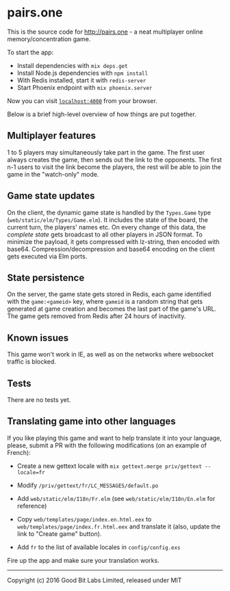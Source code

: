 # pairs.one

This is the source code for http://pairs.one - a neat multiplayer online memory/concentration game.

To start the app:

  * Install dependencies with `mix deps.get`
  * Install Node.js dependencies with `npm install`
  * With Redis installed, start it with `redis-server`
  * Start Phoenix endpoint with `mix phoenix.server`

Now you can visit [`localhost:4000`](http://localhost:4000) from your browser.

Below is a brief high-level overview of how things are put together.

## Multiplayer features

1 to 5 players may simultaneously take part in the game. The first user always creates the game, then sends out the link
to the opponents. The first n-1 users to visit the link become the players, the rest will be able to join the game in
the "watch-only" mode.

## Game state updates

On the client, the dynamic game state is handled by the `Types.Game` type (`web/static/elm/Types/Game.elm`). It
includes the state of the board, the current turn, the players' names etc. On every change of this data, the _complete
state_ gets broadcast to all other players in JSON format. To minimize the payload, it gets compressed with lz-string,
then encoded with base64. Compression/decompression and base64 encoding on the client gets executed via Elm ports.

## State persistence

On the server, the game state gets stored in Redis, each game identified with the `game:<gameid>` key, where `gameid` is a random string
that gets generated at game creation and becomes the last part of the game's URL. The game gets removed from Redis after
24 hours of inactivity.

## Known issues

This game won't work in IE, as well as on the networks where websocket traffic is blocked.

## Tests

There are no tests yet.

## Translating game into other languages

If you like playing this game and want to help translate it into your language, please, submit a PR with the following modifications (on an example of French):

* Create a new gettext locale with `mix gettext.merge priv/gettext --locale=fr`

* Modify `/priv/gettext/fr/LC_MESSAGES/default.po`

* Add `web/static/elm/I18n/Fr.elm` (see `web/static/elm/I18n/En.elm` for reference)

* Copy `web/templates/page/index.en.html.eex` to `web/templates/page/index.fr.html.eex` and translate it (also, update
    the link to "Create game" button).

* Add `fr` to the list of available locales in `config/config.exs`

Fire up the app and make sure your translation works.

---
Copyright (c) 2016 Good Bit Labs Limited, released under MIT
